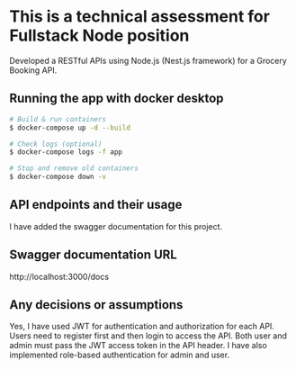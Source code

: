 # This is a technical assessment for Fullstack Node position

Developed a RESTful APIs using Node.js (Nest.js framework) for a Grocery Booking API.

## Running the app with docker desktop

```bash
# Build & run containers
$ docker-compose up -d --build

# Check logs (optional)
$ docker-compose logs -f app

# Stop and remove old containers
$ docker-compose down -v

```

## API endpoints and their usage

I have added the swagger documentation for this project.

## Swagger documentation URL

http://localhost:3000/docs

## Any decisions or assumptions

Yes, I have used JWT for authentication and authorization for each API. Users need to register first and then login to access the API. Both user and admin must pass the JWT access token in the API header. I have also implemented role-based authentication for admin and user.
